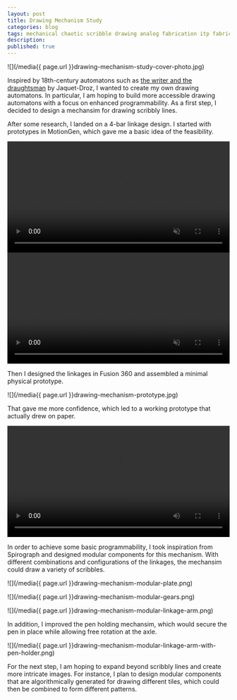 ```yaml
---
layout: post
title: Drawing Mechanism Study
categories: blog
tags: mechanical chaotic scribble drawing analog fabrication itp fabricating-mechanical-automatons
description:
published: true
---
```


![](/media{{ page.url }}drawing-mechanism-study-cover-photo.jpg)

Inspired by 18th-century automatons such as [the writer and the draughtsman](https://en.wikipedia.org/wiki/Jaquet-Droz_automata) by Jaquet-Droz, I wanted to create my own drawing automatons. In particular, I am hoping to build more accessible drawing automatons with a focus on enhanced programmability. As a first step, I decided to design a mechansim for drawing scribbly lines.

<!--more-->

After some research, I landed on a 4-bar linkage design. I started with prototypes in MotionGen, which gave me a basic idea of the feasibility.

<video width="100%" preload="auto" autoplay playsinline loop muted>
  <source src="/media{{ page.url }}motion-gen-simulation-drawing-mechanism-short-arms.mov_compressed.mp4" type='video/mp4'>
</video>

<video width="100%" preload="auto" autoplay playsinline loop muted>
  <source src="/media{{ page.url }}motion-gen-simulation-drawing-mechanism-long-arms.mov_compressed.mp4" type='video/mp4'>
</video>

Then I designed the linkages in Fusion 360 and assembled a minimal physical prototype.

![](/media{{ page.url }}drawing-mechanism-prototype.jpg)

That gave me more confidence, which led to a working prototype that actually drew on paper.

<video width="100%" preload="auto" controls>
  <source src="/media{{ page.url }}drawing-mechanism-prototype-v2.mov_compressed.mp4" type='video/mp4'>
</video>

In order to achieve some basic programmability, I took inspiration from Spirograph and designed modular components for this mechanism. With different combinations and configurations of the linkages, the mechansim could draw a variety of scribbles.

![](/media{{ page.url }}drawing-mechanism-modular-plate.png)

![](/media{{ page.url }}drawing-mechanism-modular-gears.png)

![](/media{{ page.url }}drawing-mechanism-modular-linkage-arm.png)

In addition, I improved the pen holding mechansim, which would secure the pen in place while allowing free rotation at the axle.

![](/media{{ page.url }}drawing-mechanism-modular-linkage-arm-with-pen-holder.png)

For the next step, I am hoping to expand beyond scribbly lines and create more intricate images. For instance, I plan to design modular components that are algorithmically generated for drawing different tiles, which could then be combined to form different patterns.
